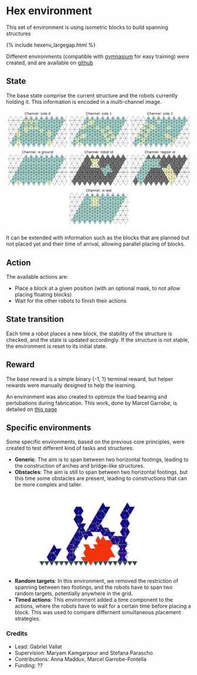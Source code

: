 # Hex environment
This set of environment is using isometric blocks to build spanning structures

{% include hexenv_largegap.html %}

Different environments (compatible with [gymnasium](https://gymnasium.farama.org/) for easy training) were created, and are available on [github](https://github.com/sycamore-lab-EPFL/StaticSimulatorEnvs/tree/master)

## State
The base state comprise the current structure and the robots currently holding it. This information is encoded in a multi-channel image. 

![State example](./assets/images/OI.png "Example of a state, with the current structure and the robots holding it")

It can be extended with information such as the blocks that are planned but not placed yet and their time of arrival, allowing parallel placing of blocks.
## Action

The available actions are:
* Place a block at a given position (with an optional mask, to not allow placing floating blocks)
* Wait for the other robots to finish their actions
## State transition
Each time a robot places a new block, the stability of the structure is checked, and the state is updated accordingly. If the structure is not stable, the environment is reset to its initial state.
## Reward
The base reward is a simple binary {-1, 1} terminal reward, but helper rewards were manually designed to help the learning. 

An environment was also created to optimize the load bearing and pertubations during fabrication. This work, done by Marcel Garrobe, is detailed on [this page]()

## Specific environments

Some specific environments, based on the previous core principles, were created to test different kind of tasks and structures:
* **Generic**: The aim is to span between two horizontal footings, leading to the construction of arches and bridge-like structures.
* **Obstacles**: The aim is still to span between two horizontal footings, but this time some obstacles are present, leading to constructions that can be more complex and taller.
![Structure with obstacles](./assets/images/structure_obstacles.png "Example of a structure with obstacles, where the robots have to avoid the red blocks while covering the yellow area")
* **Random targets**: In this environment, we removed the restriction of spanning between two footings, and the robots have to span two random targets, potentially anywhere in the grid.
* **Timed actions**: This environment added a time component to the actions, where the robots have to wait for a certain time before placing a block. This was used to compare differnent simultaneous placement strategies.

### Credits
* Lead: Gabriel Vallat
* Supervision: Maryam Kamgarpour and Stefana Parascho
* Contributions: Anna Maddux, Marcel Garrobe-Fontella
* Funding: ??
